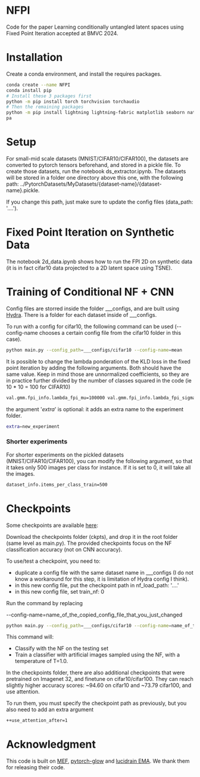 # NFPI
Code for the paper Learning conditionally untangled latent spaces using Fixed Point Iteration accepted at BMVC 2024.




# Installation

Create a conda environment, and install the requires packages.

```bash
conda create --name NFPI
conda install pip
# Install these 3 packages first
python -m pip install torch torchvision torchaudio
# Then the remaining packages
python -m pip install lightning lightning-fabric matplotlib seaborn natsort scikit-learn scipy tensorboard tensorboardX jupyterlab easydict opencv-python hydra-core rootutils einops scipy pre-commit rich pytest colorama tqdm beartype webdataset diffusers accelerate transformers tabulate prettytable
pa
```

# Setup 

For small-mid scale datasets (MNIST/CIFAR10/CIFAR100), the datasets are converted to pytorch tensors beforehand, and stored in a pickle file. 
To create those datasets, run the notebook ds_extractor.ipynb. The datasets will be stored in a folder one directory above this one, with the following path:
../PytorchDatasets/MyDatasets/{dataset-name}/{dataset-name}.pickle.

If you change this path, just make sure to update the config files (data_path: '....').



# Fixed Point Iteration on Synthetic Data
The notebook 2d_data.ipynb shows how to run the FPI 2D on synthetic data (it is in fact cifar10 data projected to a 2D latent space using TSNE).

# Training of Conditional NF + CNN
Config files are storred inside the folder \_\_\_configs, and are built using [Hydra](https://hydra.cc/docs/configure_hydra/intro/).
There is a folder for each dataset inside of \_\_\_configs.

To run with a config for cifar10, the following command can be used (--config-name  chooses a certain config file from the cifar10 folder in this case).

```bash
python main.py --config_path=___configs/cifar10 --config-name=mean
```



It is possible to change the lambda ponderation of the KLD loss  in the fixed point iteration by adding the following arguments. Both should have the same value. Keep in mind those are unnormalized coefficients, so they are in practice further divided by the number of classes squared in the code (ie 10 * 10 = 100 for CIFAR10)
```bash
val.gmm.fpi_info.lambda_fpi_mu=100000 val.gmm.fpi_info.lambda_fpi_sigma=100000
```

the argument '_extra_' is optional: it adds an extra name to the experiment folder.
```bash
extra=new_experiment 
```


### Shorter experiments
For shorter experiments on the pickled datasets (MNIST/CIFAR10/CIFAR100), you can modify the following argument, so that it takes only 500 images per class for instance. If it is set to 0, it will take all the images.
```bash
dataset_info.items_per_class_train=500
```



# Checkpoints
Some checkpoints are available [here](https://drive.google.com/drive/folders/1vldluVI6jUnNgfzpaMNF2RozMsZTKFKT?usp=drive_link):

Download the checkpoints folder (ckpts), and drop it in the root folder (same level as main.py). The provided checkpoints focus on the NF classification accuracy (not on CNN accuracy).

To use/test a checkpoint, you need to: 
* duplicate a config file with the same dataset name in ___configs (I do not know a workaround for this step, it is limitation of Hydra config I think).
* in this new config file, put the checkpoint path in nf_load_path: '....'
* in this new config file, set train_nf: 0

Run the command by replacing 

--config-name=name_of_the_copied_config_file_that_you_just_changed

```bash
python main.py --config_path=___configs/cifar10 --config-name=name_of_the_copied_config_file_that_you_just_changed extra=ckpt_test num_test_alone=1 only_T=1 T=1.0
```

This command will:
* Classify with the NF on the testing set
* Train a classifier with artificial images sampled using the NF, with a temperature of T=1.0.


In the checkpoints folder, there are also additional checkpoints that were pretrained on Imagenet 32, and finetune on cifar10/cifar100.
They can reach slightly higher accuracy scores: ~94.60 on cifar10 and ~73.79 cifar100, and use attention.

To run them, you must specify the checkpoint path as previously, but you also need to add an extra argument
```bash
++use_attention_after=1
```


# Acknowledgment

This code is built on [MEF](https://github.com/changyi7231/MEF), [pytorch-glow]( https://github.com/rosinality/glow-pytorch) and [lucidrain EMA](https://github.com/lucidrains/ema-pytorch). We thank them for releasing their code.




